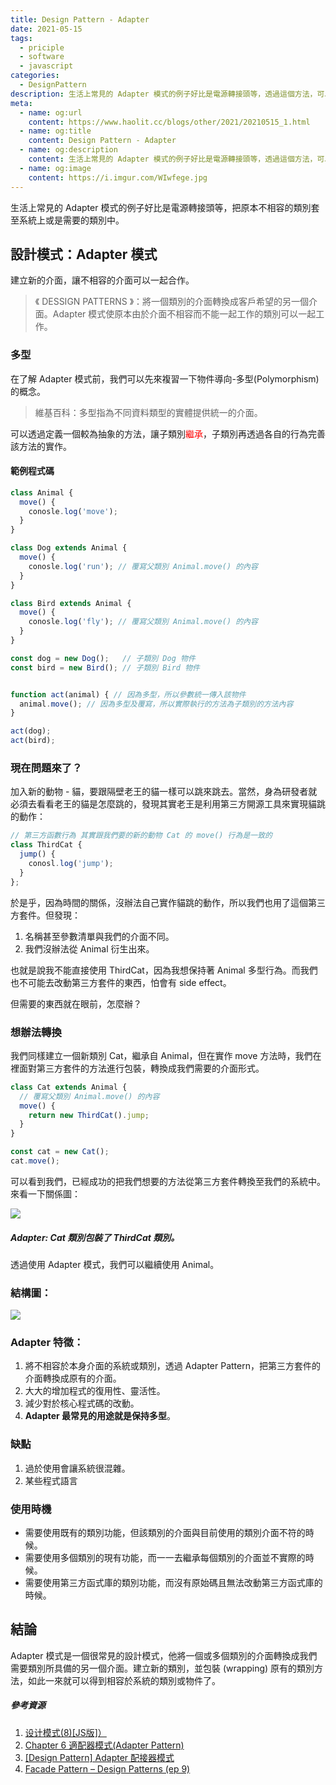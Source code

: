 ```yaml
---
title: Design Pattern - Adapter
date: 2021-05-15
tags: 
  - priciple
  - software
  - javascript
categories:
  - DesignPattern
description: 生活上常見的 Adapter 模式的例子好比是電源轉接頭等，透過這個方法，可以把原本不相容的類別套至系統上或是需要的類別中。
meta:
  - name: og:url
    content: https://www.haolit.cc/blogs/other/2021/20210515_1.html
  - name: og:title
    content: Design Pattern - Adapter
  - name: og:description
    content: 生活上常見的 Adapter 模式的例子好比是電源轉接頭等，透過這個方法，可以把原本不相容的類別套至系統上或是需要的類別中。
  - name: og:image
    content: https://i.imgur.com/WIwfege.jpg
---
```



生活上常見的 Adapter 模式的例子好比是電源轉接頭等，把原本不相容的類別套至系統上或是需要的類別中。

<!-- more -->

## 設計模式：Adapter 模式

建立新的介面，讓不相容的介面可以一起合作。

> 《 DESSIGN PATTERNS 》：將一個類別的介面轉換成客戶希望的另一個介面。Adapter 模式使原本由於介面不相容而不能一起工作的類別可以一起工作。

### 多型

在了解 Adapter 模式前，我們可以先來複習一下物件導向-多型(Polymorphism)的概念。

> 維基百科：多型指為不同資料類型的實體提供統一的介面。

可以透過定義一個較為抽象的方法，讓子類別<span style="color: red;">繼承</span>，子類別再透過各自的行為完善該方法的實作。

#### 範例程式碼

```javascript
class Animal {
  move() {
    conosle.log('move');
  }
}

class Dog extends Animal {
  move() {
    conosle.log('run'); // 覆寫父類別 Animal.move() 的內容
  }
}

class Bird extends Animal {
  move() {
    conosle.log('fly'); // 覆寫父類別 Animal.move() 的內容
  }
}

const dog = new Dog();   // 子類別 Dog 物件
const bird = new Bird(); // 子類別 Bird 物件


function act(animal) { // 因為多型，所以參數統一傳入該物件
  animal.move(); // 因為多型及覆寫，所以實際執行的方法為子類別的方法內容
}

act(dog);
act(bird);

```
### 現在問題來了？

加入新的動物 - 貓，要跟隔壁老王的貓一樣可以跳來跳去。當然，身為研發者就必須去看看老王的貓是怎麼跳的，發現其實老王是利用第三方開源工具來實現貓跳的動作：

```javascript
// 第三方函數行為 其實跟我們要的新的動物 Cat 的 move() 行為是一致的
class ThirdCat {
  jump() {
    conosl.log('jump');
  }
};
```

於是乎，因為時間的關係，沒辦法自己實作貓跳的動作，所以我們也用了這個第三方套件。但發現：

1. 名稱甚至參數清單與我們的介面不同。
2. 我們沒辦法從 Animal 衍生出來。

也就是說我不能直接使用 ThirdCat，因為我想保持著 Animal 多型行為。而我們也不可能去改動第三方套件的東西，怕會有 side effect。

但需要的東西就在眼前，怎麼辦？


### 想辦法轉換

我們同樣建立一個新類別 Cat，繼承自 Animal，但在實作 move 方法時，我們在裡面對第三方套件的方法進行包裝，轉換成我們需要的介面形式。

```javascript
class Cat extends Animal {
  // 覆寫父類別 Animal.move() 的內容
  move() {
    return new ThirdCat().jump;
  }
}

const cat = new Cat();
cat.move();
```

可以看到我們，已經成功的把我們想要的方法從第三方套件轉換至我們的系統中。來看一下關係圖：

![](https://i.imgur.com/LaF0DxD.png)

##### ***Adapter: Cat 類別包裝了 ThirdCat 類別。***

透過使用 Adapter 模式，我們可以繼續使用 Animal。

### 結構圖：

![](https://i.imgur.com/iVbZZrn.png)

### Adapter 特徵：

1. 將不相容於本身介面的系統或類別，透過 Adapter Pattern，把第三方套件的介面轉換成原有的介面。
2. 大大的增加程式的復用性、靈活性。
3. 減少對於核心程式碼的改動。
4. **Adapter 最常見的用途就是保持多型**。

### 缺點

1. 過於使用會讓系統很混雜。
2. 某些程式語言

### 使用時機

* 需要使用既有的類別功能，但該類別的介面與目前使用的類別介面不符的時候。
* 需要使用多個類別的現有功能，而一一去繼承每個類別的介面並不實際的時候。
* 需要使用第三方函式庫的類別功能，而沒有原始碼且無法改動第三方函式庫的時候。

## 結論

Adapter 模式是一個很常見的設計模式，他將一個或多個類別的介面轉換成我們需要類別所具備的另一個介面。建立新的類別，並包裝 (wrapping) 原有的類別方法，如此一來就可以得到相容於系統的類別或物件了。


##### 參考資源

1. [设计模式(8)[JS版]）](https://cloud.tencent.com/developer/article/1694172)
2. [Chapter 6 適配器模式(Adapter Pattern)](https://rongli.gitbooks.io/design-pattern/content/chapter6.html)
3. [[Design Pattern] Adapter 配接器模式](https://ithelp.ithome.com.tw/articles/10219666)
4. [Facade Pattern – Design Patterns (ep 9)](https://www.youtube.com/watch?v=2PKQtcJjYvc&list=PLrhzvIcii6GNjpARdnO4ueTUAVR9eMBpc&index=8&ab_channel=ChristopherOkhravi)